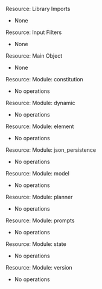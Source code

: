 Resource: Library Imports
- None

Resource: Input Filters
- None

Resource: Main Object
- None

Resource: Module: constitution
- No operations

Resource: Module: dynamic
- No operations

Resource: Module: element
- No operations

Resource: Module: json_persistence
- No operations

Resource: Module: model
- No operations

Resource: Module: planner
- No operations

Resource: Module: prompts
- No operations

Resource: Module: state
- No operations

Resource: Module: version
- No operations